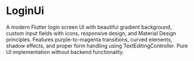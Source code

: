 # LoginUi
A modern Flutter login screen UI with beautiful gradient background, custom input fields with icons, responsive design, and Material Design principles. Features purple-to-magenta transitions, curved elements, shadow effects, and proper form handling using TextEditingController. Pure UI implementation without backend functionality.
